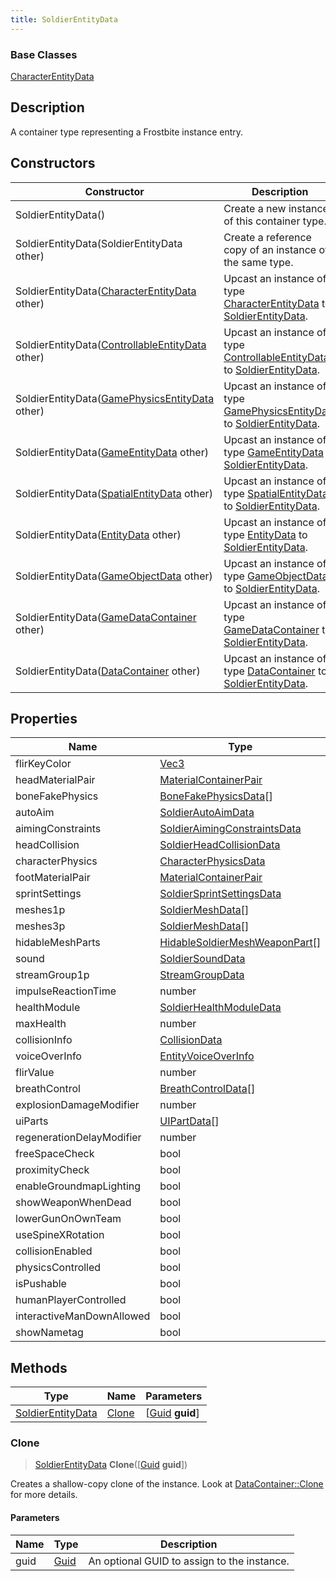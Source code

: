 ```yaml
---
title: SoldierEntityData
---
```

### Base Classes

[CharacterEntityData](/vext/ref/fb/characterentitydata/)

## Description

A container type representing a Frostbite instance entry.

## Constructors

| Constructor                                                                  | Description                                                                                                               |
| ---------------------------------------------------------------------------- | ------------------------------------------------------------------------------------------------------------------------- |
| SoldierEntityData()                                                          | Create a new instance of this container type.                                                                             |
| SoldierEntityData(SoldierEntityData other)                                   | Create a reference copy of an instance of the same type.                                                                  |
| SoldierEntityData([CharacterEntityData](/vext/ref/fb/characterentitydata/) other)          | Upcast an instance of type [CharacterEntityData](/vext/ref/fb/characterentitydata/) to [SoldierEntityData](/vext/ref/fb/soldierentitydata/).          |
| SoldierEntityData([ControllableEntityData](/vext/ref/fb/controllableentitydata/) other)    | Upcast an instance of type [ControllableEntityData](/vext/ref/fb/controllableentitydata/) to [SoldierEntityData](/vext/ref/fb/soldierentitydata/).    |
| SoldierEntityData([GamePhysicsEntityData](/vext/ref/fb/gamephysicsentitydata/) other)      | Upcast an instance of type [GamePhysicsEntityData](/vext/ref/fb/gamephysicsentitydata/) to [SoldierEntityData](/vext/ref/fb/soldierentitydata/).      |
| SoldierEntityData([GameEntityData](/vext/ref/fb/gameentitydata/) other)                    | Upcast an instance of type [GameEntityData](/vext/ref/fb/gameentitydata/) to [SoldierEntityData](/vext/ref/fb/soldierentitydata/).                    |
| SoldierEntityData([SpatialEntityData](/vext/ref/fb/spatialentitydata/) other)              | Upcast an instance of type [SpatialEntityData](/vext/ref/fb/spatialentitydata/) to [SoldierEntityData](/vext/ref/fb/soldierentitydata/).              |
| SoldierEntityData([EntityData](/vext/ref/fb/entitydata/) other)                            | Upcast an instance of type [EntityData](/vext/ref/fb/entitydata/) to [SoldierEntityData](/vext/ref/fb/soldierentitydata/).                            |
| SoldierEntityData([GameObjectData](/vext/ref/fb/gameobjectdata/) other)                    | Upcast an instance of type [GameObjectData](/vext/ref/fb/gameobjectdata/) to [SoldierEntityData](/vext/ref/fb/soldierentitydata/).                    |
| SoldierEntityData([GameDataContainer](/vext/ref/fb/gamedatacontainer/) other)              | Upcast an instance of type [GameDataContainer](/vext/ref/fb/gamedatacontainer/) to [SoldierEntityData](/vext/ref/fb/soldierentitydata/).              |
| SoldierEntityData([DataContainer](/vext/ref/shared/class/datacontainer) other) | Upcast an instance of type [DataContainer](/vext/ref/shared/class/datacontainer) to [SoldierEntityData](/vext/ref/fb/soldierentitydata/). |

## Properties

| Name                      | Type                                                             | Description |
| ------------------------- | ---------------------------------------------------------------- | ----------- |
| flirKeyColor              | [Vec3](/vext/ref/shared/class/vec3)                                |             |
| headMaterialPair          | [MaterialContainerPair](/vext/ref/fb/materialcontainerpair/)                   |             |
| boneFakePhysics           | [BoneFakePhysicsData](/vext/ref/fb/bonefakephysicsdata/)\[\]                   |             |
| autoAim                   | [SoldierAutoAimData](/vext/ref/fb/soldierautoaimdata/)                         |             |
| aimingConstraints         | [SoldierAimingConstraintsData](/vext/ref/fb/soldieraimingconstraintsdata/)     |             |
| headCollision             | [SoldierHeadCollisionData](/vext/ref/fb/soldierheadcollisiondata/)             |             |
| characterPhysics          | [CharacterPhysicsData](/vext/ref/fb/characterphysicsdata/)                     |             |
| footMaterialPair          | [MaterialContainerPair](/vext/ref/fb/materialcontainerpair/)                   |             |
| sprintSettings            | [SoldierSprintSettingsData](/vext/ref/fb/soldiersprintsettingsdata/)           |             |
| meshes1p                  | [SoldierMeshData](/vext/ref/fb/soldiermeshdata/)\[\]                           |             |
| meshes3p                  | [SoldierMeshData](/vext/ref/fb/soldiermeshdata/)\[\]                           |             |
| hidableMeshParts          | [HidableSoldierMeshWeaponPart](/vext/ref/fb/hidablesoldiermeshweaponpart/)\[\] |             |
| sound                     | [SoldierSoundData](/vext/ref/fb/soldiersounddata/)                             |             |
| streamGroup1p             | [StreamGroupData](/vext/ref/fb/streamgroupdata/)                               |             |
| impulseReactionTime       | number                                                           |             |
| healthModule              | [SoldierHealthModuleData](/vext/ref/fb/soldierhealthmoduledata/)               |             |
| maxHealth                 | number                                                           |             |
| collisionInfo             | [CollisionData](/vext/ref/fb/collisiondata/)                                   |             |
| voiceOverInfo             | [EntityVoiceOverInfo](/vext/ref/fb/entityvoiceoverinfo/)                       |             |
| flirValue                 | number                                                           |             |
| breathControl             | [BreathControlData](/vext/ref/fb/breathcontroldata/)\[\]                       |             |
| explosionDamageModifier   | number                                                           |             |
| uiParts                   | [UIPartData](/vext/ref/fb/uipartdata/)\[\]                                     |             |
| regenerationDelayModifier | number                                                           |             |
| freeSpaceCheck            | bool                                                             |             |
| proximityCheck            | bool                                                             |             |
| enableGroundmapLighting   | bool                                                             |             |
| showWeaponWhenDead        | bool                                                             |             |
| lowerGunOnOwnTeam         | bool                                                             |             |
| useSpineXRotation         | bool                                                             |             |
| collisionEnabled          | bool                                                             |             |
| physicsControlled         | bool                                                             |             |
| isPushable                | bool                                                             |             |
| humanPlayerControlled     | bool                                                             |             |
| interactiveManDownAllowed | bool                                                             |             |
| showNametag               | bool                                                             |             |

## Methods

| Type                                   | Name            | Parameters                                     |
| -------------------------------------- | --------------- | ---------------------------------------------- |
| [SoldierEntityData](/vext/ref/fb/soldierentitydata/) | [Clone](#clone) | \[[Guid](/vext/ref/shared/class/guid) **guid**\] |

### Clone

> [SoldierEntityData](/vext/ref/fb/soldierentitydata/) **Clone**(\[[Guid](/vext/ref/shared/class/guid) **guid**\])

Creates a shallow-copy clone of the instance. Look at [DataContainer::Clone](/vext/ref/shared/class/datacontainer#clone) for more details.

#### Parameters

| Name | Type         | Description                                 |
| ---- | ------------ | ------------------------------------------- |
| guid | [Guid](/vext/ref/shared/class/guid/) | An optional GUID to assign to the instance. |
